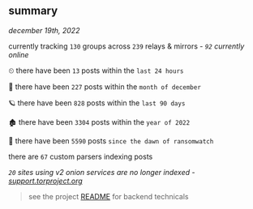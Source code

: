 
## summary
_december 19th, 2022_

currently tracking `130` groups across `239` relays & mirrors - _`92` currently online_

⏲ there have been `13` posts within the `last 24 hours`

🦈 there have been `227` posts within the `month of december`

🪐 there have been `828` posts within the `last 90 days`

🏚 there have been `3304` posts within the `year of 2022`

🦕 there have been `5590` posts `since the dawn of ransomwatch`

there are `67` custom parsers indexing posts

_`20` sites using v2 onion services are no longer indexed - [support.torproject.org](https://support.torproject.org/onionservices/v2-deprecation/)_

> see the project [README](https://github.com/joshhighet/ransomwatch#ransomwatch--) for backend technicals
